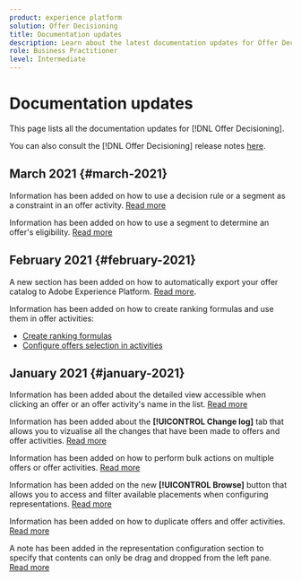 ```yaml
---
product: experience platform
solution: Offer Decisioning
title: Documentation updates
description: Learn about the latest documentation updates for Offer Decisioning.
role: Business Practitioner
level: Intermediate
---
```


# Documentation updates

This page lists all the documentation updates for [!DNL Offer Decisioning].

You can also consult the [!DNL Offer Decisioning] release notes [here](release-notes.md).

## March 2021 {#march-2021}

Information has been added on how to use a decision rule or a segment as a constraint in an offer activity. [Read more](offer-activities/create-offer-activities.md#add-decisions)

Information has been added on how to use a segment to determine an offer's eligibility. [Read more](offer-library/creating-personalized-offers.md#eligibility)

## February 2021 {#february-2021}

A new section has been added on how to automatically export your offer catalog to Adobe Experience Platform. [Read more](export-catalog/get-started-export.md).

Information has been added on how to create ranking formulas and use them in offer activities:

* [Create ranking formulas](offer-library/create-ranking-formulas.md)
* [Configure offers selection in activities](offer-activities/configure-offer-selection.md) 

## January 2021 {#january-2021}

Information has been added about the detailed view accessible when clicking an offer or an offer activity's name in the list. [Read more](get-started/user-interface.md#information-pane-actions) 

Information has been added about the **[!UICONTROL Change log]** tab that allows you to vizualise all the changes that have been made to offers and offer activities. [Read more](get-started/user-interface.md#changes-log)

Information has been added on how to perform bulk actions on multiple offers or offer activities. [Read more](get-started/user-interface.md#information-pane-actions)

Information has been added on the new **[!UICONTROL Browse]** button that allows you to access and filter available placements when configuring representations. [Read more](offer-library/creating-personalized-offers.md)

Information has been added on how to duplicate offers and offer activities. [Read more](get-started/user-interface.md#information-pane-actions)

A note has been added in the representation configuration section to specify that contents can only be drag and dropped from the left pane. [Read more](offer-library/creating-personalized-offers.md)
